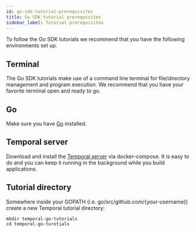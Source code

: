 ```yaml
---
id: go-sdk-tutorial-prerequisites
title: Go SDK tutorial prerequisites
sidebar_label: Tutorial prerequisites
---
```


To follow the Go SDK tutorials we recommend that you have the following environments set up.

## Terminal

The Go SDK tutorials make use of a command line terminal for file/directory management and program execution. We recommend that you have your favorite terminal open and ready to go.

## Go

Make sure you have [Go](https://golang.org/doc/install) installed.

## Temporal server

Download and install the [Temporal server](/docs/install-temporal-server) via docker-compose. It is easy to do and you can keep it running in the background while you build applications.

## Tutorial directory

Somewhere inside your GOPATH (i.e. go/src/github.com/{your-username}) create a new Temporal tutorial directory:

```
mkdir temporal-go-tutorials
cd temporal-go-turotials
```

